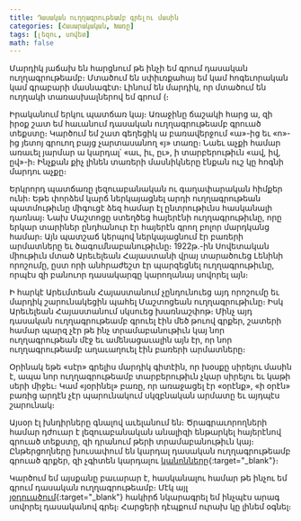 ```yaml
---
title: Դասական ուղղագրութեամբ գրելու մասին
categories: [Հասարակական, Խառը]
tags: [լեզու, սովետ]
math: false
---
```


Մարդիկ յաճախ են հարցնում թե ինչի եմ գրում դասական ուղղագրութեամբ։ Մտածում են սփիւռքահայ եմ կամ հոգեւորական կամ գրաբարի մասնագէտ։ Լինում են մարդիկ, որ մտածում են ուղղակի տառասխալներով եմ գրում (։

Իրականում երկու պատճառ կայ։ Առաջինը ճաշակի հարց ա, զի իրօք շատ եմ հաւանում դասական ուղղագրութեամբ գրուած տեքստը։ Կարծում եմ շատ գեղեցիկ ա բառավերջում «ա»-ից եւ «ո»-ից յետոյ գրուող բայց չարտասանող «յ» տառը։ Նաեւ աչքի համար առաւել յարմար ա կարդալ՝ «աւ, իւ, ըւ», ի տարբերութիւն «ավ, իվ, ըվ»-ի։ Ինչքան քիչ լինեն տառերի մասնիկները էնքան ուշ կը հոգնի մարդու աչքը։

Երկրորդ պատճառը լեզուաբանական ու գաղափարական հիմքեր ունի։ Եթե փորձեմ կարճ ներկայացնել արդի ուղղագրութեան պատմութիւնը միգուցէ ձեզ համար էլ ընտրութիւնս հասկանալի դառնայ։ Նախ Մաշտոցը ստեղծեց հայերէնի ուղղագրութիւնը, որը երկար տարիներ ընդհանուր էր հայերէն գրող բոլոր մարդկանց համար։ Այն պատշաճ կերպով ներկայացնում էր բառերի արմատները եւ ծագումնաբանութիւնը։ 1922թ.-ին Սովետական միութիւն մտած Արեւելեան Հայաստանի վրայ տարածուեց Լենինի որոշումը, ըստ որի անհրաժեշտ էր պարզեցնել ուղղագրութիւնը, որպէս զի բանուոր դասակարգը կարողանայ սովորել այն։

Ի հարկէ Արեւմտեան Հայաստանում չընդունուեց այդ որոշումը եւ մարդիկ շարունակեցին պահել Մաշտոցեան ուղղագրութիւնը։ Իսկ Արեւելեան Հայաստանում սկսուեց խառնաշփոթ։ Մինչ այդ դասական ուղղագրութեամբ գրուել էին մեծ թուով գրքեր, շատերի համար պարզ չէր թե ինչ տրամաբանութիւն կայ նոր ուղղագրութեան մէջ եւ ամենացաւալին այն էր, որ նոր ուղղագրութեամբ աղաւաղուել էին բառերի արմատները։

Օրինակ եթե «սէր» գրելիս մարդիկ գիտէին, որ խօսքը սիրելու մասին է, ապա նոր ուղղագրութեամբ տարբերութիւն չկար սիրելու եւ կաթի սերի միջեւ։ Կամ «յօրինել» բառը, որ առաջացել էր «օրէնք», «ի օրէն» բառից արդէն չէր պարունակում սկզբնական արմատը եւ այդպէս շարունակ։

Այսօր էլ խնդիրները գնալով աւելանում են։ Ծրագրաւորողների համար դժուար է լեզուաբանական անալիզի ենթարկել հայերէնով գրուած տեքստը, զի դրանում թերի տրամաբանութիւն կայ։ Ընթերցողները խուսափում են կարդալ դասական ուղղագրութեամբ գրուած գրքեր, զի չգիտեն կարդալու [կանոնները](https://www.art365.am/%D5%AC%D5%A5%D5%A6%D5%BE%D5%A1%D5%B6%D5%AB/%D5%A1%D5%BE%D5%A1%D5%B6%D5%A4%D5%A1%D5%AF%D5%A1%D5%B6-%D5%B8%D6%82%D5%B2%D5%B2%D5%A1%D5%A3%D6%80%D5%B8%D6%82%D5%A9%D5%B5%D5%A1%D5%B4%D5%A2-%D5%A3%D6%80%D5%BE%D5%A1%D5%AE%D5%A8-%D5%B3%D5%AB%D5%B7%D5%BF-%D5%AF%D5%A1%D6%80%D5%A4%D5%A1%D5%AC%D5%B8%D6%82-%D5%AF%D5%A1%D5%B6%D5%B8%D5%B6%D5%B6%D5%A5%D6%80-10-%D5%A4%D5%A5%D5%BA%D6%84){:target="\_blank"}։

Կարծում եմ այսքանը բաւարար է, հասկանալու համար թե ինչու եմ գրում դասական ուղղագրութեամբ։ Մէկ այլ [յօդուածում](https://blog.tigransimonyan.com/posts/classical-armenian/){:target="\_blank"} հակիրճ նկարագրել եմ ինչպէս արագ սովորել դասականով գրել։ Հարցերի դէպքում ուրախ կը լինեմ օգնել։
